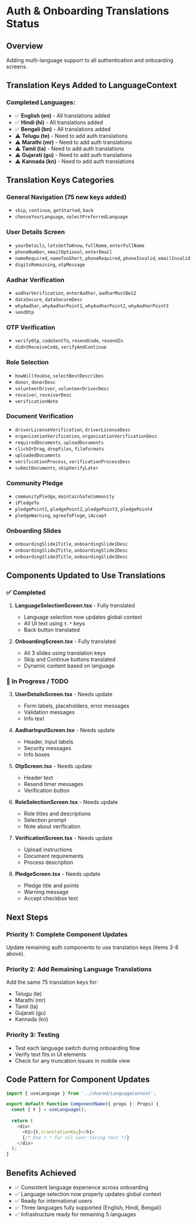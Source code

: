 # Auth & Onboarding Translations Status

## Overview
Adding multi-language support to all authentication and onboarding screens.

## Translation Keys Added to LanguageContext
### Completed Languages:
- ✅ **English (en)** - All translations added
- ✅ **Hindi (hi)** - All translations added  
- ✅ **Bengali (bn)** - All translations added
- ⚠️ **Telugu (te)** - Need to add auth translations
- ⚠️ **Marathi (mr)** - Need to add auth translations
- ⚠️ **Tamil (ta)** - Need to add auth translations
- ⚠️ **Gujarati (gu)** - Need to add auth translations
- ⚠️ **Kannada (kn)** - Need to add auth translations

## Translation Keys Categories

### General Navigation (75 new keys added)
- `skip`, `continue`, `getStarted`, `back`
- `chooseYourLanguage`, `selectPreferredLanguage`

### User Details Screen
- `yourDetails`, `letsGetToKnow`, `fullName`, `enterFullName`
- `phoneNumber`, `emailOptional`, `enterEmail`
- `nameRequired`, `nameTooShort`, `phoneRequired`, `phoneInvalid`, `emailInvalid`
- `digitsRemaining`, `otpMessage`

### Aadhar Verification
- `aadharVerification`, `enterAadhar`, `aadharMustBe12`
- `dataSecure`, `dataSecureDesc`
- `whyAadhar`, `whyAadharPoint1`, `whyAadharPoint2`, `whyAadharPoint3`
- `sendOtp`

### OTP Verification
- `verifyOtp`, `codeSentTo`, `resendCode`, `resendIn`
- `didntReceiveCode`, `verifyAndContinue`

### Role Selection
- `howWillYouUse`, `selectBestDescribes`
- `donor`, `donorDesc`
- `volunteerDriver`, `volunteerDriverDesc`
- `receiver`, `receiverDesc`
- `verificationNote`

### Document Verification
- `driverLicenseVerification`, `driverLicenseDesc`
- `organizationVerification`, `organizationVerificationDesc`
- `requiredDocuments`, `uploadDocuments`
- `clickOrDrag`, `dropFiles`, `fileFormats`
- `uploadedDocuments`
- `verificationProcess`, `verificationProcessDesc`
- `submitDocuments`, `skipVerifyLater`

### Community Pledge
- `communityPledge`, `maintainSafeCommunity`
- `iPledgeTo`
- `pledgePoint1`, `pledgePoint2`, `pledgePoint3`, `pledgePoint4`
- `pledgeWarning`, `agreeToPlege`, `iAccept`

### Onboarding Slides
- `onboardingSlide1Title`, `onboardingSlide1Desc`
- `onboardingSlide2Title`, `onboardingSlide2Desc`
- `onboardingSlide3Title`, `onboardingSlide3Desc`

## Components Updated to Use Translations

### ✅ Completed
1. **LanguageSelectionScreen.tsx** - Fully translated
   - Language selection now updates global context
   - All UI text using `t.*` keys
   - Back button translated

2. **OnboardingScreen.tsx** - Fully translated
   - All 3 slides using translation keys
   - Skip and Continue buttons translated
   - Dynamic content based on language

### 🔄 In Progress / TODO
3. **UserDetailsScreen.tsx** - Needs update
   - Form labels, placeholders, error messages
   - Validation messages
   - Info text

4. **AadharInputScreen.tsx** - Needs update
   - Header, input labels
   - Security messages
   - Info boxes

5. **OtpScreen.tsx** - Needs update
   - Header text
   - Resend timer messages
   - Verification button

6. **RoleSelectionScreen.tsx** - Needs update
   - Role titles and descriptions
   - Selection prompt
   - Note about verification

7. **VerificationScreen.tsx** - Needs update
   - Upload instructions
   - Document requirements
   - Process description

8. **PledgeScreen.tsx** - Needs update
   - Pledge title and points
   - Warning message
   - Accept checkbox text

## Next Steps

### Priority 1: Complete Component Updates
Update remaining auth components to use translation keys (items 3-8 above).

### Priority 2: Add Remaining Language Translations
Add the same 75 translation keys for:
- Telugu (te)
- Marathi (mr)
- Tamil (ta)
- Gujarati (gu)
- Kannada (kn)

### Priority 3: Testing
- Test each language switch during onboarding flow
- Verify text fits in UI elements  
- Check for any truncation issues in mobile view

## Code Pattern for Component Updates

```typescript
import { useLanguage } from '../shared/LanguageContext';

export default function ComponentName({ props }: Props) {
  const { t } = useLanguage();
  
  return (
    <div>
      <h1>{t.translationKey}</h1>
      {/* Use t.* for all user-facing text */}
    </div>
  );
}
```

## Benefits Achieved
- ✅ Consistent language experience across onboarding
- ✅ Language selection now properly updates global context
- ✅ Ready for international users
- ✅ Three languages fully supported (English, Hindi, Bengali)
- ✅ Infrastructure ready for remaining 5 languages
